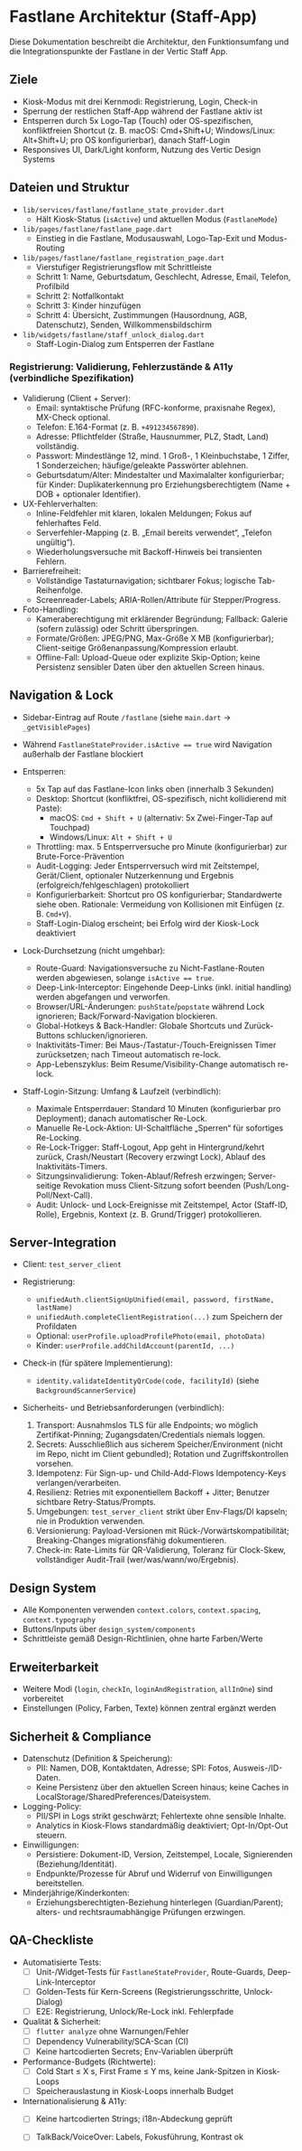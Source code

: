 # Fastlane Architektur (Staff-App)

Diese Dokumentation beschreibt die Architektur, den Funktionsumfang und die Integrationspunkte der Fastlane in der Vertic Staff App.

## Ziele
- Kiosk-Modus mit drei Kernmodi: Registrierung, Login, Check-in
- Sperrung der restlichen Staff-App während der Fastlane aktiv ist
- Entsperren durch 5x Logo-Tap (Touch) oder OS-spezifischen, konfliktfreien Shortcut (z. B. macOS: Cmd+Shift+U; Windows/Linux: Alt+Shift+U; pro OS konfigurierbar), danach Staff-Login
- Responsives UI, Dark/Light konform, Nutzung des Vertic Design Systems

## Dateien und Struktur
- `lib/services/fastlane/fastlane_state_provider.dart`
  - Hält Kiosk-Status (`isActive`) und aktuellen Modus (`FastlaneMode`)
- `lib/pages/fastlane/fastlane_page.dart`
  - Einstieg in die Fastlane, Modusauswahl, Logo-Tap-Exit und Modus-Routing
- `lib/pages/fastlane/fastlane_registration_page.dart`
  - Vierstufiger Registrierungsflow mit Schrittleiste
  - Schritt 1: Name, Geburtsdatum, Geschlecht, Adresse, Email, Telefon, Profilbild
  - Schritt 2: Notfallkontakt
  - Schritt 3: Kinder hinzufügen
  - Schritt 4: Übersicht, Zustimmungen (Hausordnung, AGB, Datenschutz), Senden, Willkommensbildschirm
- `lib/widgets/fastlane/staff_unlock_dialog.dart`
  - Staff-Login-Dialog zum Entsperren der Fastlane

### Registrierung: Validierung, Fehlerzustände & A11y (verbindliche Spezifikation)
- Validierung (Client + Server):
  - Email: syntaktische Prüfung (RFC-konforme, praxisnahe Regex), MX-Check optional.
  - Telefon: E.164-Format (z. B. `+491234567890`).
  - Adresse: Pflichtfelder (Straße, Hausnummer, PLZ, Stadt, Land) vollständig.
  - Passwort: Mindestlänge 12, mind. 1 Groß-, 1 Kleinbuchstabe, 1 Ziffer, 1 Sonderzeichen; häufige/geleakte Passwörter ablehnen.
  - Geburtsdatum/Alter: Mindestalter und Maximalalter konfigurierbar; für Kinder: Duplikaterkennung pro Erziehungsberechtigtem (Name + DOB + optionaler Identifier).
- UX-Fehlerverhalten:
  - Inline-Feldfehler mit klaren, lokalen Meldungen; Fokus auf fehlerhaftes Feld.
  - Serverfehler-Mapping (z. B. „Email bereits verwendet“, „Telefon ungültig“).
  - Wiederholungsversuche mit Backoff-Hinweis bei transienten Fehlern.
- Barrierefreiheit:
  - Vollständige Tastaturnavigation; sichtbarer Fokus; logische Tab-Reihenfolge.
  - Screenreader-Labels; ARIA-Rollen/Attribute für Stepper/Progress.
- Foto-Handling:
  - Kameraberechtigung mit erklärender Begründung; Fallback: Galerie (sofern zulässig) oder Schritt überspringen.
  - Formate/Größen: JPEG/PNG, Max-Größe X MB (konfigurierbar); Client-seitige Größenanpassung/Kompression erlaubt.
  - Offline-Fall: Upload-Queue oder explizite Skip-Option; keine Persistenz sensibler Daten über den aktuellen Screen hinaus.

## Navigation & Lock
- Sidebar-Eintrag auf Route `/fastlane` (siehe `main.dart` → `_getVisiblePages`)
- Während `FastlaneStateProvider.isActive == true` wird Navigation außerhalb der Fastlane blockiert
- Entsperren:
  - 5x Tap auf das Fastlane-Icon links oben (innerhalb 3 Sekunden)
  - Desktop: Shortcut (konfliktfrei, OS-spezifisch, nicht kollidierend mit Paste):
    - macOS: `Cmd + Shift + U` (alternativ: 5x Zwei-Finger-Tap auf Touchpad)
    - Windows/Linux: `Alt + Shift + U`
  - Throttling: max. 5 Entsperrversuche pro Minute (konfigurierbar) zur Brute-Force-Prävention
  - Audit-Logging: Jeder Entsperrversuch wird mit Zeitstempel, Gerät/Client, optionaler Nutzerkennung und Ergebnis (erfolgreich/fehlgeschlagen) protokolliert
  - Konfigurierbarkeit: Shortcut pro OS konfigurierbar; Standardwerte siehe oben. Rationale: Vermeidung von Kollisionen mit Einfügen (z. B. `Cmd+V`).
  - Staff-Login-Dialog erscheint; bei Erfolg wird der Kiosk-Lock deaktiviert

- Lock-Durchsetzung (nicht umgehbar):
  - Route-Guard: Navigationsversuche zu Nicht-Fastlane-Routen werden abgewiesen, solange `isActive == true`.
  - Deep-Link-Interceptor: Eingehende Deep-Links (inkl. initial handling) werden abgefangen und verworfen.
  - Browser/URL-Änderungen: `pushState`/`popstate` während Lock ignorieren; Back/Forward-Navigation blockieren.
  - Global-Hotkeys & Back-Handler: Globale Shortcuts und Zurück-Buttons schlucken/ignorieren.
  - Inaktivitäts-Timer: Bei Maus-/Tastatur-/Touch-Ereignissen Timer zurücksetzen; nach Timeout automatisch re-lock.
  - App-Lebenszyklus: Beim Resume/Visibility-Change automatisch re-lock.

- Staff-Login-Sitzung: Umfang & Laufzeit (verbindlich):
  - Maximale Entsperrdauer: Standard 10 Minuten (konfigurierbar pro Deployment); danach automatischer Re-Lock.
  - Manuelle Re-Lock-Aktion: UI-Schaltfläche „Sperren“ für sofortiges Re-Locking.
  - Re-Lock-Trigger: Staff-Logout, App geht in Hintergrund/kehrt zurück, Crash/Neustart (Recovery erzwingt Lock), Ablauf des Inaktivitäts-Timers.
  - Sitzungsinvalidierung: Token-Ablauf/Refresh erzwingen; Server-seitige Revokation muss Client-Sitzung sofort beenden (Push/Long-Poll/Next-Call).
  - Audit: Unlock- und Lock-Ereignisse mit Zeitstempel, Actor (Staff-ID, Rolle), Ergebnis, Kontext (z. B. Grund/Trigger) protokollieren.

## Server-Integration
- Client: `test_server_client`
- Registrierung:
  - `unifiedAuth.clientSignUpUnified(email, password, firstName, lastName)`
  - `unifiedAuth.completeClientRegistration(...)` zum Speichern der Profildaten
  - Optional: `userProfile.uploadProfilePhoto(email, photoData)`
  - Kinder: `userProfile.addChildAccount(parentId, ...)`
- Check-in (für spätere Implementierung):
  - `identity.validateIdentityQrCode(code, facilityId)` (siehe `BackgroundScannerService`)

- Sicherheits- und Betriebsanforderungen (verbindlich):
  1) Transport: Ausnahmslos TLS für alle Endpoints; wo möglich Zertifikat-Pinning; Zugangsdaten/Credentials niemals loggen.
  2) Secrets: Ausschließlich aus sicherem Speicher/Environment (nicht im Repo, nicht im Client gebundled); Rotation und Zugriffskontrollen vorsehen.
  3) Idempotenz: Für Sign-up- und Child-Add-Flows Idempotency-Keys verlangen/verarbeiten.
  4) Resilienz: Retries mit exponentiellem Backoff + Jitter; Benutzer sichtbare Retry-Status/Prompts.
  5) Umgebungen: `test_server_client` strikt über Env-Flags/DI kapseln; nie in Produktion verwenden.
  6) Versionierung: Payload-Versionen mit Rück-/Vorwärtskompatibilität; Breaking-Changes migrationsfähig dokumentieren.
  7) Check-in: Rate-Limits für QR-Validierung, Toleranz für Clock-Skew, vollständiger Audit-Trail (wer/was/wann/wo/Ergebnis).

## Design System
- Alle Komponenten verwenden `context.colors`, `context.spacing`, `context.typography`
- Buttons/Inputs über `design_system/components`
- Schrittleiste gemäß Design-Richtlinien, ohne harte Farben/Werte

## Erweiterbarkeit
- Weitere Modi (`login`, `checkIn`, `loginAndRegistration`, `allInOne`) sind vorbereitet
- Einstellungen (Policy, Farben, Texte) können zentral ergänzt werden

## Sicherheit & Compliance
- Datenschutz (Definition & Speicherung):
  - PII: Namen, DOB, Kontaktdaten, Adresse; SPI: Fotos, Ausweis-/ID-Daten.
  - Keine Persistenz über den aktuellen Screen hinaus; keine Caches in LocalStorage/SharedPreferences/Dateisystem.
- Logging-Policy:
  - PII/SPI in Logs strikt geschwärzt; Fehlertexte ohne sensible Inhalte.
  - Analytics in Kiosk-Flows standardmäßig deaktiviert; Opt-In/Opt-Out steuern.
- Einwilligungen:
  - Persistiere: Dokument-ID, Version, Zeitstempel, Locale, Signierenden (Beziehung/Identität).
  - Endpunkte/Prozesse für Abruf und Widerruf von Einwilligungen bereitstellen.
- Minderjährige/Kinderkonten:
  - Erziehungsberechtigten-Beziehung hinterlegen (Guardian/Parent); alters- und rechtsraumabhängige Prüfungen erzwingen.

## QA-Checkliste
- Automatisierte Tests:
  - [ ] Unit-/Widget-Tests für `FastlaneStateProvider`, Route-Guards, Deep-Link-Interceptor
  - [ ] Golden-Tests für Kern-Screens (Registrierungsschritte, Unlock-Dialog)
  - [ ] E2E: Registrierung, Unlock/Re-Lock inkl. Fehlerpfade
- Qualität & Sicherheit:
  - [ ] `flutter analyze` ohne Warnungen/Fehler
  - [ ] Dependency Vulnerability/SCA-Scan (CI)
  - [ ] Keine hartcodierten Secrets; Env-Variablen überprüft
- Performance-Budgets (Richtwerte):
  - [ ] Cold Start ≤ X s, First Frame ≤ Y ms, keine Jank-Spitzen in Kiosk-Loops
  - [ ] Speicherauslastung in Kiosk-Loops innerhalb Budget
- Internationalisierung & A11y:
  - [ ] Keine hartcodierten Strings; i18n-Abdeckung geprüft
  - [ ] TalkBack/VoiceOver: Labels, Fokusführung, Kontrast ok



